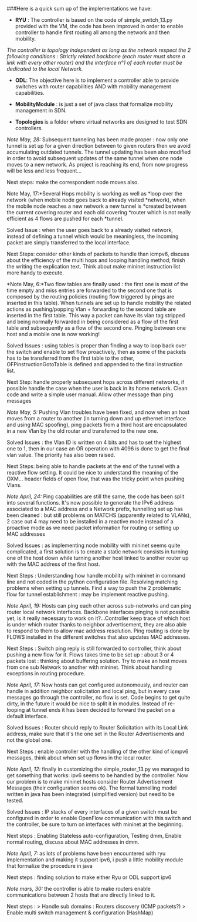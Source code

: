 ###Here is a quick sum up of the implementations we have:

* **RYU** : The controller is based on the code of simple_switch_13.py
  provided with the VM, the code has been improved in order to enable
  controller to handle first routing all among the network and then
  mobility.
  
*The controller is topology independent as long as the
  network respect the 2 following conditions : Strictly related
  backbone (each router must share a link with every other router) and
  the interface n°1 of each router must be dedicated to the local
  Network.*

 * **ODL**: The objective
  here is to implement a controller able to provide switches with
  router capabilities AND with mobility management capabilities.

* **MobilityModule** : is just a set of java class that formalize mobility
 management in SDN.

* **Topologies** is a folder where virtual networks are designed to test
  SDN controllers.

*Note May, 28:* Subsequent tunneling has been made proper : now only
one tunnel is set up for a given direction between to given routers
then we avoid accumulating outdated tunnels. The tunnel updating has
been also modified in order to avoid subsequent updates of the same
tunnel when one node moves to a new network. As project is reaching
its end, from now progress will be less and less frequent...

Next steps: make the correspondent node moves also.

 Note May, 17:*Several Hops mobility is working as well as
*loop over the network (when mobile node goes back to already visited
*network), when the mobile node reaches a new network a new tunnel is
*created between the current covering router and each old covering
*router which is not really efficient as 4 flows are pushed for each
*tunnel.

Solved Issue : when the user goes back to a already visited network,
instead of defining a tunnel which would be meaningless, the incoming
packet are simply transferred to the local interface.

Next Steps: consider other kinds of packets to handle than icmpv6,
discuss about the efficiency of the multi hops and looping handling
method; finish the writing the explication text. Think about make
mininet instruction list more handy to execute.

*Note May, 6:*Two flow tables are finally used : the first one is most
 of the time empty and miss entries are forwarded to the second one
 that is composed by the routing policies (routing flow triggered by
 pings are inserted in this table). When tunnels are set up to handle
 mobility the related actions as pushing/popping Vlan + forwarding to
 the second table are inserted in the first table. This way a packet
 can have its vlan tag stripped and being normally forwarded in being
 considered as a flow of the first table and subsequently as a flow of
 the second one.  Pinging between one host and a mobile one is now
 working!

 Solved Issues : using tables is proper than finding a way to loop back
 over the switch and enable to set flow proactively, then as some of
 the packets has to be transferred from the first table to the other,
 OFPinstructionGotoTable is defined and appended to the final
 instruction list.

 Next Step: handle properly subsequent hops across different networks,
 if possible handle the case when the user is back in its home
 network.  Clean code and write a simple user manual. Allow other
 message than ping messages

*Note May, 5:* Pushing Vlan troubles have been fixed, and now when an
 host moves from a router to another (in turning down and up ethernet
 interface and using MAC spoofing), ping packets from a third host are
 encapsulated in a new Vlan by the old router and transferred to the
 new one.

Solved Issues : the Vlan ID is written on 4 bits and has to set the
highest one to 1, then in our case an OR operation with 4096 is done
to get the final vlan value. The priority has also been raised.

Next Steps: being able to handle packets at the end of the tunnel with
a reactive flow setting. It could be nice to understand the meaning of
the OXM... header fields of open flow, that was the tricky point when
pushing Vlans. 


*Note April, 24:* Ping capabilities are still the same, the
code has been split into several functions. It's now possible to
generate the IPv6 address associated to a MAC address and a Network
prefix, tunnelling set up has been cleaned : but still problems on
MATCHS (apparently related to VLANs), 2 case out 4 may need to be
installed in a reactive mode instead of a proactive mode as we need
packet information for routing or setting up MAC addresses

 Solved Issues : as implementing node mobility with mininet seems
 quite complicated, a first solution is to create a static network
 consists in turning one of the host down while turning another host
 linked to another router up with the MAC address of the first
 host.

 Next Steps : Understanding how handle mobility with mininet in
 command line and not coded in the python configuration
 file. Resolving matching problems when setting up tunnels. Find a way
 to push the 2 problematic flow for tunnel establishment : may be
 implement reactive pushing.

*Note April, 19:* Hosts can ping each other across sub-networks and
can ping router local network interfaces. Backbone interfaces pinging
is not possible yet, is it really necessary to work on
it?...Controller keep trace of which host is under which router thanks
to neighbor advertisement, they are also able to respond to them to allow
mac address resolution. Ping routing is done by FLOWS installed in the different
switches that also updates MAC addresses.

Next Steps : Switch ping reply is still forwarded to controller, think
about pushing a new flow for it. Flows takes time to be set up : about
3 or 4 packets lost : thinking about buffering solution. Try to make
an host moves from one sub Network to another with mininet. Think
about handling exceptions in routing procedure.


*Note April, 17:* Now hosts can get configured autonomously, and
router can handle in addition neighbor solicitation and local ping,
but in every case messages go through the controller, no flow is set.
Code begins to get quite dirty, in the future it would be nice to
split it in modules. Instead of re-looping at tunnel ends it has been
decided to forward the packet on a default interface.

Solved Issues : Router should reply to Router Solicitation with its
Local Link address, make sure that it's the one set in the Router
Advertisements and not the global one.

Next Steps : enable controller with the handling of the other kind of
icmpv6 messages, think about when set up flows in the local router.

*Note April, 12:* finally in customizing the simple_router_13.py we
managed to get something that works: ipv6 seems to be handled by the
controller. Now our problem is to make mininet hosts consider Router
Advertisement Messages (their configuration seems ok). The formal
tunnelling model written in java has been integrated (simplified
version) but need to be tested.

Solved Issues : IP stacks of every interfaces of a given switch must
be configured in order to enable OpenFlow communication with this
switch and the controller, be sure to turn on interfaces with mininet
at the beginning.

Next steps : Enabling Stateless auto-configuration, Testing dmm, Enable
normal routing, discuss about MAC addresses in dmm.

*Note April, 7:* as lots of problems have been encountered with ryu
implementation and making it support ipv6, i push a little mobility
module that formalize the procedure in java

Next steps : finding solution to make either Ryu or ODL support ipv6

*Note mars, 30:* the controller is able to make routers enable
communications between 2 hosts that are directly linked to it.  

Next steps : > Handle sub domains : Routers discovery (ICMP packets?)
     	     > Enable multi switch management & configuration (HashMap)

